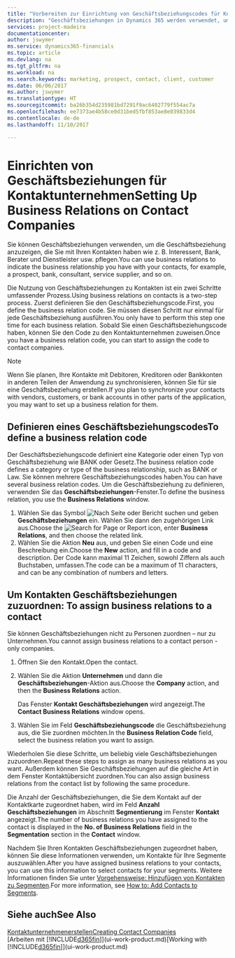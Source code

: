 ```yaml
---
title: "Vorbereiten zur Einrichtung von Geschäftsbeziehungscodes für Kontakte | Microsoft Docs"
description: "Geschäftsbeziehungen in Dynamics 365 werden verwendet, um das Marketing zu erleichtern und um die Geschäftsbeziehung anzuzeigen, die Sie mit Ihren Interessenten, Kunden und Debitoren haben, wie z. B. Bank oder Dienstleister."
services: project-madeira
documentationcenter: 
author: jswymer
ms.service: dynamics365-financials
ms.topic: article
ms.devlang: na
ms.tgt_pltfrm: na
ms.workload: na
ms.search.keywords: marketing, prospect, contact, client, customer
ms.date: 06/06/2017
ms.author: jswymer
ms.translationtype: HT
ms.sourcegitcommit: ba26b354d235981bd7291f9ac6402779f554ac7a
ms.openlocfilehash: ee7373ae4b58ce0d31bed5fbf853ae8e039833d4
ms.contentlocale: de-de
ms.lasthandoff: 11/10/2017

---
```

# <a name="setting-up-business-relations-on-contact-companies"></a><span data-ttu-id="73f90-103">Einrichten von Geschäftsbeziehungen für Kontaktunternehmen</span><span class="sxs-lookup"><span data-stu-id="73f90-103">Setting Up Business Relations on Contact Companies</span></span>
<span data-ttu-id="73f90-104">Sie können Geschäftsbeziehungen verwenden, um die Geschäftsbeziehung anzuzeigen, die Sie mit Ihren Kontakten haben wie z. B. Interessent, Bank, Berater und Dienstleister usw. pflegen.</span><span class="sxs-lookup"><span data-stu-id="73f90-104">You can use business relations to indicate the business relationship you have with your contacts, for example, a prospect, bank, consultant, service supplier, and so on.</span></span>

<span data-ttu-id="73f90-105">Die Nutzung von Geschäftsbeziehungen zu Kontakten ist ein zwei Schritte umfassender Prozess.</span><span class="sxs-lookup"><span data-stu-id="73f90-105">Using business relations on contacts is a two-step process.</span></span> <span data-ttu-id="73f90-106">Zuerst definieren Sie den Geschäftsbeziehungscode.</span><span class="sxs-lookup"><span data-stu-id="73f90-106">First, you define the business relation code.</span></span> <span data-ttu-id="73f90-107">Sie müssen diesen Schritt nur einmal für jede Geschäftsbeziehung ausführen.</span><span class="sxs-lookup"><span data-stu-id="73f90-107">You only have to perform this step one time for each business relation.</span></span> <span data-ttu-id="73f90-108">Sobald Sie einen Geschäftsbeziehungscode haben, können Sie den Code zu den Kontaktunternehmen zuweisen.</span><span class="sxs-lookup"><span data-stu-id="73f90-108">Once you have a business relation code, you can start to assign the code to contact companies.</span></span>

> [!NOTE]  
>   <span data-ttu-id="73f90-109">Wenn Sie planen, Ihre Kontakte mit Debitoren, Kreditoren oder Bankkonten in anderen Teilen der Anwendung zu synchronisieren, können Sie für sie eine Geschäftsbeziehung erstellen.</span><span class="sxs-lookup"><span data-stu-id="73f90-109">If you plan to synchronize your contacts with vendors, customers, or bank accounts in other parts of the application, you may want to set up a business relation for them.</span></span>

## <a name="to-define-a-business-relation-code"></a><span data-ttu-id="73f90-110">Definieren eines Geschäftsbeziehungscodes</span><span class="sxs-lookup"><span data-stu-id="73f90-110">To define a business relation code</span></span>
<span data-ttu-id="73f90-111">Der Geschäftsbeziehungscode definiert eine Kategorie oder einen Typ von Geschäftsbeziehung wie BANK oder Gesetz.</span><span class="sxs-lookup"><span data-stu-id="73f90-111">The business relation code defines a category or type of the business relationship, such as BANK or Law.</span></span> <span data-ttu-id="73f90-112">Sie können mehrere Geschäftsbeziehungscodes haben.</span><span class="sxs-lookup"><span data-stu-id="73f90-112">You can have several business relation codes.</span></span> <span data-ttu-id="73f90-113">Um die Geschäftsbeziehung zu definieren, verwenden Sie das **Geschäftsbeziehungen**-Fenster.</span><span class="sxs-lookup"><span data-stu-id="73f90-113">To define the business relation, you use the **Business Relations** window.</span></span>

1. <span data-ttu-id="73f90-114">Wählen Sie das Symbol ![Nach Seite oder Bericht suchen](media/ui-search/search_small.png "Nach Seite oder Bericht suchen") und geben **Geschäftsbeziehungen** ein. Wählen Sie dann den zugehörigen Link aus.</span><span class="sxs-lookup"><span data-stu-id="73f90-114">Choose the ![Search for Page or Report](media/ui-search/search_small.png "Search for Page or Report icon") icon, enter **Business Relations**, and then choose the related link.</span></span>
2. <span data-ttu-id="73f90-115">Wählen Sie die Aktion **Neu** aus, und geben Sie einen Code und eine Beschreibung ein.</span><span class="sxs-lookup"><span data-stu-id="73f90-115">Choose the **New** action, and fill in a code and description.</span></span> <span data-ttu-id="73f90-116">Der Code kann maximal 11 Zeichen, sowohl Ziffern als auch Buchstaben, umfassen.</span><span class="sxs-lookup"><span data-stu-id="73f90-116">The code can be a maximum of 11 characters, and can be any combination of numbers and letters.</span></span>

## <span data-ttu-id="73f90-117"><a name="AssignBusRelContact">Um Kontakten Geschäftsbeziehungen zuzuordnen:</a></span><span class="sxs-lookup"><span data-stu-id="73f90-117"><a name="AssignBusRelContact"></a> To assign business relations to a contact</span></span>
<span data-ttu-id="73f90-118">Sie können Geschäftsbeziehungen nicht zu Personen zuordnen – nur zu Unternehmen.</span><span class="sxs-lookup"><span data-stu-id="73f90-118">You cannot assign business relations to a contact person - only companies.</span></span>

1. <span data-ttu-id="73f90-119">Öffnen Sie den Kontakt.</span><span class="sxs-lookup"><span data-stu-id="73f90-119">Open the contact.</span></span>
2. <span data-ttu-id="73f90-120">Wählen Sie die Aktion **Unternehmen** und dann die **Geschäftsbeziehungen**-Aktion aus.</span><span class="sxs-lookup"><span data-stu-id="73f90-120">Choose the **Company** action, and then the **Business Relations** action.</span></span>

    <span data-ttu-id="73f90-121">Das Fenster **Kontakt Geschäftsbeziehungen** wird angezeigt.</span><span class="sxs-lookup"><span data-stu-id="73f90-121">The **Contact Business Relations** window opens.</span></span>
3. <span data-ttu-id="73f90-122">Wählen Sie im Feld **Geschäftsbeziehungscode** die Geschäftsbeziehung aus, die Sie zuordnen möchten.</span><span class="sxs-lookup"><span data-stu-id="73f90-122">In the **Business Relation Code** field, select the business relation you want to assign.</span></span>

<span data-ttu-id="73f90-123">Wiederholen Sie diese Schritte, um beliebig viele Geschäftsbeziehungen zuzuordnen.</span><span class="sxs-lookup"><span data-stu-id="73f90-123">Repeat these steps to assign as many business relations as you want.</span></span> <span data-ttu-id="73f90-124">Außerdem können Sie Geschäftsbeziehungen auf die gleiche Art in dem Fenster Kontaktübersicht zuordnen.</span><span class="sxs-lookup"><span data-stu-id="73f90-124">You can also assign business relations from the contact list by following the same procedure.</span></span>

<span data-ttu-id="73f90-125">Die Anzahl der Geschäftsbeziehungen, die Sie dem Kontakt auf der Kontaktkarte zugeordnet haben, wird im Feld **Anzahl Geschäftsbeziehungen** im Abschnitt **Segmentierung** im Fenster **Kontakt** angezeigt.</span><span class="sxs-lookup"><span data-stu-id="73f90-125">The number of business relations you have assigned to the contact is displayed in the **No. of Business Relations** field in the **Segmentation** section in the **Contact** window.</span></span>

<span data-ttu-id="73f90-126">Nachdem Sie Ihren Kontakten Geschäftsbeziehungen zugeordnet haben, können Sie diese Informationen verwenden, um Kontakte für Ihre Segmente auszuwählen.</span><span class="sxs-lookup"><span data-stu-id="73f90-126">After you have assigned business relations to your contacts, you can use this information to select contacts for your segments.</span></span> <span data-ttu-id="73f90-127">Weitere Informationen finden Sie unter [Vorgehensweise: Hinzufügen von Kontakten zu Segmenten](marketing-add-contact-segment.md).</span><span class="sxs-lookup"><span data-stu-id="73f90-127">For more information, see [How to: Add Contacts to Segments](marketing-add-contact-segment.md).</span></span>

## <a name="see-also"></a><span data-ttu-id="73f90-128">Siehe auch</span><span class="sxs-lookup"><span data-stu-id="73f90-128">See Also</span></span>
[<span data-ttu-id="73f90-129">Kontaktunternehmenerstellen</span><span class="sxs-lookup"><span data-stu-id="73f90-129">Creating Contact Companies</span></span>](marketing-create-contact-companies.md)  
<span data-ttu-id="73f90-130">[Arbeiten mit [!INCLUDE[d365fin](includes/d365fin_md.md)]](ui-work-product.md)</span><span class="sxs-lookup"><span data-stu-id="73f90-130">[Working with [!INCLUDE[d365fin](includes/d365fin_md.md)]](ui-work-product.md)</span></span>

